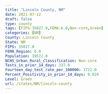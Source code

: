 ```yaml
---
title: "Lincoln County, NM"
date: 2021-07-12
draft: false
type: county
tags: [FIPS:35027.0,FEMA:6.0,Non-core,Green]
categories: [NM]
County: Lincoln County
State: NM
FIPS: 35027.0
FEMA_Region: 6.0
Population: 19572.0
NCHS_Urban_Rural_Classification: Non-core
Tests_in_prior_14_days: 337.0
Fourteen_day_test_rate_per_100000: 1722.0
Percent_Positivity_in_prior_14_days: 0.024
Level: Green
url: /states/NM/lincoln-county
---
```



